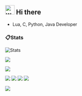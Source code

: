 ## <img alt="wave" src="https://raw.githubusercontent.com/MartinHeinz/MartinHeinz/master/wave.gif" width="30px"> Hi there

- Lua, C, Python, Java Developer

### 📋Stats

![Stats](https://github-readme-stats.vercel.app/api?username=nwdxlgzs&show_icons=true&icon_color=47A69E&title_color=47A69E&count_private=true)

![](https://api.githubtrends.io/user/svg/nwdxlgzs/langs?time_range=one_year&loc_metric=changed&theme=classic)

![](http://github-profile-summary-cards.vercel.app/api/cards/profile-details?username=nwdxlgzs&theme=github)

![](http://github-profile-summary-cards.vercel.app/api/cards/repos-per-language?username=nwdxlgzs&theme=github)
![](http://github-profile-summary-cards.vercel.app/api/cards/most-commit-language?username=nwdxlgzs&theme=github)
![](http://github-profile-summary-cards.vercel.app/api/cards/stats?username=nwdxlgzs&theme=github)
![](http://github-profile-summary-cards.vercel.app/api/cards/productive-time?username=nwdxlgzs&theme=github&utcOffset=8)

![](https://komarev.com/ghpvc/?username=nwdxlgzs)

